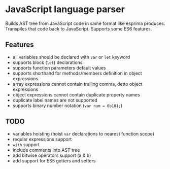 JavaScript language parser
=====================
Builds AST tree from JavaScript code in same format like esprima produces. Transpiles that code back to JavaScript. Supports some ES6 features.

Features
-----------------------
- all variables should be declared with ```var``` or ```let``` keyword
- supports block (```let```) declarations
- supports function parameters default values
- supports shorthand for methods/members definition in object expressions
- array expressions cannot contain trailing comma, detto object expressions
- object expressions cannot contain duplicate property names
- duplicate label names are not supported
- supports binary number notation (```var num = 0b101;```)

TODO
-----------------------
- variables hoisting (hoist ```var``` declarations to nearest function scope)
- reqular expressions support
- ```with``` support
- include comments into AST tree
- add bitwise operators support (a & b)
- add support for ES5 getters and setters
